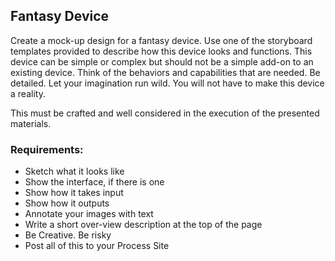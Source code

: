 ## Fantasy Device

Create a mock-up design for a fantasy device.  Use one of the storyboard templates provided to describe how this device looks and functions. This device can be simple or complex but should not be a simple add-on to an existing device. Think of the behaviors and capabilities that are needed. Be detailed. Let your imagination run wild. You will not have to make this device a reality.

This must be crafted and well considered in the execution of the presented materials.

### Requirements: 
*	Sketch what it looks like
*	Show the interface, if there is one
*	Show how it takes input
*	Show how it outputs
*	Annotate your images with text
*	Write a short over-view description at the top of the page
*	Be Creative. Be risky
* 	Post all of this to your Process Site
